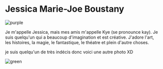 # Jessica Marie-Joe Boustany

![purple](media/purple.png)

Je m'appelle Jessica, mais mes amis m'appelle Kye (se pronounce kay). Je suis quelqu'un qui a beaucoup d'imagination et est créative. J'adore l'art, les histoires, la magie, le fantastique, le théatre et plein d'autre choses. 

je suis quelqu'un de très indécis donc voici une autre photo XD

![green](media/green.png)


